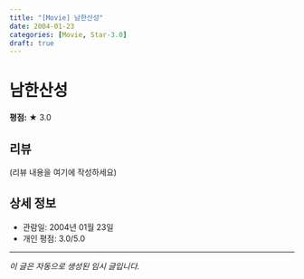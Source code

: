 ```yaml
---
title: "[Movie] 남한산성"
date: 2004-01-23
categories: [Movie, Star-3.0]
draft: true
---
```


# 남한산성

**평점:** ★ 3.0

## 리뷰

(리뷰 내용을 여기에 작성하세요)

## 상세 정보

- 관람일: 2004년 01월 23일
- 개인 평점: 3.0/5.0

---

*이 글은 자동으로 생성된 임시 글입니다.*

